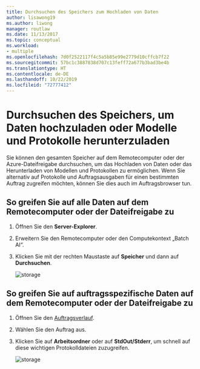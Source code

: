 ```yaml
---
title: Durchsuchen des Speichers zum Hochladen von Daten
author: lisawong19
ms.author: liwong
manager: routlaw
ms.date: 11/13/2017
ms.topic: conceptual
ms.workload:
- multiple
ms.openlocfilehash: 7d0f2522117f4c5a5b85e99e2779d10cffcb7f22
ms.sourcegitcommit: 57bc1c3887838d707c13feff72a677b3bad3be4b
ms.translationtype: HT
ms.contentlocale: de-DE
ms.lasthandoff: 10/22/2019
ms.locfileid: "72777412"
---
```

# <a name="browse-storage-to-upload-data-or-download-models-and-logs"></a>Durchsuchen des Speichers, um Daten hochzuladen oder Modelle und Protokolle herunterzuladen

Sie können den gesamten Speicher auf dem Remotecomputer oder der Azure-Dateifreigabe durchsuchen, um das Hochladen von Daten oder das Herunterladen von Modellen und Protokollen zu ermöglichen. Wenn Sie alternativ auf Protokolle und Auftragsausgaben für einen bestimmten Auftrag zugreifen möchten, können Sie dies auch im Auftragsbrowser tun.

## <a name="to-access-all-data-on-the-remote-machine-or-file-share"></a>So greifen Sie auf alle Daten auf dem Remotecomputer oder der Dateifreigabe zu

1. Öffnen Sie den **Server-Explorer**.
2. Erweitern Sie den Remotecomputer oder den Computekontext „Batch AI“.
3. Klicken Sie mit der rechten Maustaste auf **Speicher** und dann auf **Durchsuchen**.

    ![storage](media/manage-storage/browse-storage.png)

## <a name="to-access-job-specific-data-on-the-remote-machine-or-file-share"></a>So greifen Sie auf auftragsspezifische Daten auf dem Remotecomputer oder der Dateifreigabe zu

1. Öffnen Sie den [Auftragsverlauf](job-details.md).
2. Wählen Sie den Auftrag aus.
3. Klicken Sie auf **Arbeitsordner** oder auf **StdOut/Stderr**, um schnell auf diese wichtigen Protokolldateien zuzugreifen.

    ![storage](media/manage-storage/job-workingfolder.png)
